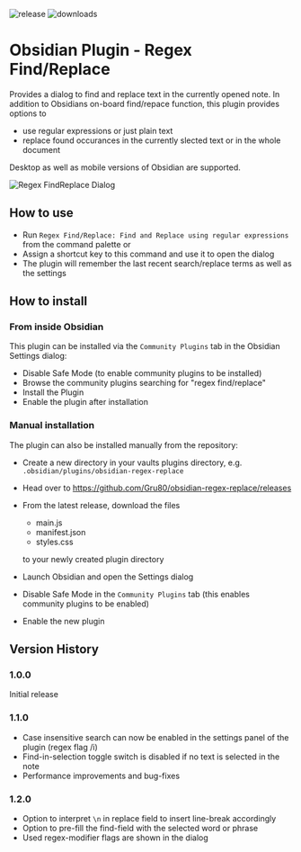 ![release](https://img.shields.io/github/v/release/Gru80/obsidian-regex-replace)
![downloads](https://img.shields.io/github/downloads/Gru80/obsidian-regex-replace/total.svg)

# Obsidian Plugin - Regex Find/Replace
Provides a dialog to find and replace text in the currently opened note.
In addition to Obsidians on-board find/repace function, this plugin provides options to
- use regular expressions or just plain text
- replace found occurances in the currently slected text or in the whole document

Desktop as well as mobile versions of Obsidian are supported.

![Regex FindReplace Dialog](res/dialog.png)

## How to use
- Run `Regex Find/Replace: Find and Replace using regular expressions` from the command palette or
- Assign a shortcut key to this command and use it to open the dialog
- The plugin will remember the last recent search/replace terms as well as the settings

## How to install
### From inside Obsidian
This plugin can be installed via the `Community Plugins` tab in the Obsidian Settings dialog:
- Disable Safe Mode (to enable community plugins to be installed)
- Browse the community plugins searching for "regex find/replace"
- Install the Plugin
- Enable the plugin after installation

### Manual installation
The plugin can also be installed manually from the repository:
- Create a new directory in your vaults plugins directory, e.g.   
   `.obsidian/plugins/obsidian-regex-replace`

- Head over to https://github.com/Gru80/obsidian-regex-replace/releases

- From the latest release, download the files
   - main.js
   - manifest.json
   - styles.css

  to your newly created plugin directory
- Launch Obsidian and open the Settings dialog
- Disable Safe Mode in the `Community Plugins` tab (this enables community plugins to be enabled)
- Enable the new plugin

## Version History
### 1.0.0
Initial release

### 1.1.0
- Case insensitive search can now be enabled in the settings panel of the plugin (regex flag /i)
- Find-in-selection toggle switch is disabled if no text is selected in the note
- Performance improvements and bug-fixes

### 1.2.0
- Option to interpret `\n` in replace field to insert line-break accordingly
- Option to pre-fill the find-field with the selected word or phrase
- Used regex-modifier flags are shown in the dialog
 
